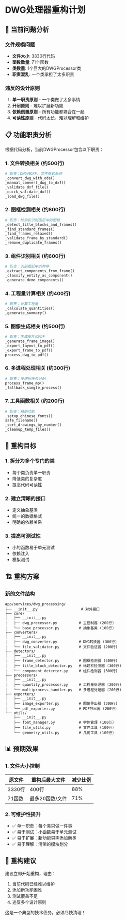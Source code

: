 # DWG处理器重构计划

## 🚨 当前问题分析

### 文件规模问题
- **文件大小**: 3330行代码
- **函数数量**: 71个函数
- **类数量**: 1个巨大的DWGProcessor类
- **职责混乱**: 一个类承担了太多职责

### 违反的设计原则
1. **单一职责原则** - 一个类做了太多事情
2. **开闭原则** - 难以扩展新功能
3. **依赖倒置原则** - 所有功能都耦合在一起
4. **可读性原则** - 代码太长，难以理解和维护

## 📋 功能职责分析

根据代码分析，当前DWGProcessor包含以下职责：

### 1. 文件转换相关 (约500行)
```python
# 职责：DWG转DXF，文件格式处理
_convert_dwg_with_oda()
_manual_convert_dwg_to_dxf()
_validate_dxf_file()
_quick_validate_dxf()
_load_dwg_file()
```

### 2. 图框检测相关 (约800行)
```python
# 职责：检测和识别图纸中的图框
_detect_title_blocks_and_frames()
_find_standard_frames()
_find_frames_relaxed()
_validate_frame_by_standard()
_remove_duplicate_frames()
```

### 3. 组件识别相关 (约600行)
```python
# 职责：识别图纸中的构件
_extract_components_from_frame()
_classify_entity_as_component()
_generate_demo_components()
```

### 4. 工程量计算相关 (约400行)
```python
# 职责：计算工程量
_calculate_quantities()
_generate_summary()
```

### 5. 图像生成相关 (约500行)
```python
# 职责：生成图片和PDF
_generate_frame_image()
_export_layout_to_pdf()
_export_frame_to_pdf()
process_dwg_to_pdf()
```

### 6. 多进程处理相关 (约300行)
```python
# 职责：多进程任务分配
process_frame_mp()
_fallback_single_process()
```

### 7. 工具函数相关 (约200行)
```python
# 职责：辅助功能
_setup_chinese_fonts()
safe_filename()
_sort_drawings_by_number()
_cleanup_temp_files()
```

## 🎯 重构目标

### 1. 拆分为多个专门的类
- 每个类负责单一职责
- 降低类的复杂度
- 提高代码可读性

### 2. 建立清晰的接口
- 定义抽象基类
- 统一的数据格式
- 明确的依赖关系

### 3. 提高可测试性
- 小的函数易于单元测试
- 依赖注入
- 模拟测试

## 🏗️ 重构方案

### 新的文件结构
```
app/services/dwg_processing/
├── __init__.py                    # 对外接口
├── core/
│   ├── __init__.py
│   ├── dwg_processor.py          # 主控制器 (200行)
│   └── base_processor.py         # 抽象基类 (100行)
├── converters/
│   ├── __init__.py
│   ├── dwg_converter.py          # DWG转换器 (300行)
│   └── file_validator.py         # 文件验证器 (200行)
├── detectors/
│   ├── __init__.py
│   ├── frame_detector.py         # 图框检测器 (400行)
│   ├── title_block_detector.py   # 标题栏检测器 (300行)
│   └── component_detector.py     # 组件检测器 (300行)
├── processors/
│   ├── __init__.py
│   ├── quantity_processor.py     # 工程量处理器 (200行)
│   └── multiprocess_handler.py   # 多进程处理器 (200行)
├── exporters/
│   ├── __init__.py
│   ├── image_exporter.py         # 图像导出器 (300行)
│   └── pdf_exporter.py           # PDF导出器 (200行)
└── utils/
    ├── __init__.py
    ├── font_manager.py           # 字体管理 (100行)
    ├── file_utils.py             # 文件工具 (100行)
    └── geometry_utils.py         # 几何工具 (100行)
```

## 📊 预期效果

### 1. 文件大小控制
| 原文件 | 重构后最大文件 | 减少比例 |
|--------|----------------|----------|
| 3330行 | 400行 | 88% |
| 71函数 | 最多20函数/文件 | 71% |

### 2. 可维护性提升
- ✅ 单一职责：每个类只做一件事
- ✅ 易于测试：小函数易于单元测试
- ✅ 易于扩展：新功能只需添加新类
- ✅ 易于理解：清晰的模块划分

## 🚀 重构建议

建议立即开始重构，理由：
1. 当前代码已经难以维护
2. 添加新功能困难
3. 测试覆盖不足
4. 违反多个设计原则

这是一个典型的技术债务，必须尽快清理！ 